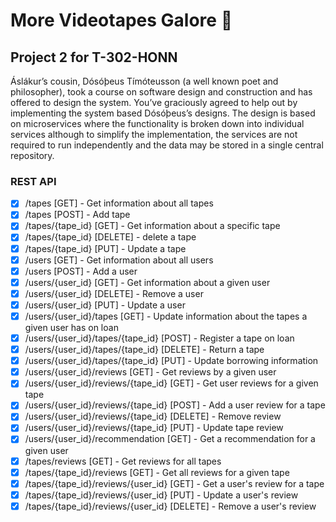 # More Videotapes Galore :vhs:
## Project 2 for T-302-HONN

Áslákur’s cousin, Dósóþeus Tímóteusson (a well known poet and philosopher), took a course on software design and construction and has offered to design the system. You’ve graciously agreed to help out by implementing the system based Dósóþeus’s designs.
The design is based on microservices where the functionality is broken down into individual services although to simplify the implementation, the services are not required to run independently and the data may be stored in a single central repository.

### REST API
- [x] /tapes [GET] - Get information about all tapes
- [x] /tapes [POST] - Add tape
- [x] /tapes/{tape_id} [GET] - Get information about a specific tape
- [x] /tapes/{tape_id} [DELETE] - delete a tape
- [x] /tapes/{tape_id} [PUT] - Update a tape
- [x] /users [GET] - Get information about all users
- [x] /users [POST] - Add a user
- [x] /users/{user_id} [GET] - Get information about a given user
- [x] /users/{user_id} [DELETE] - Remove a user
- [x] /users/{user_id} [PUT] - Update a user
- [x] /users/{user_id}/tapes [GET] - Update information about the tapes a given user has on loan
- [x] /users/{user_id}/tapes/{tape_id} [POST] - Register a tape on loan
- [x] /users/{user_id}/tapes/{tape_id} [DELETE] - Return a tape
- [x] /users/{user_id}/tapes/{tape_id} [PUT] - Update borrowing information
- [x] /users/{user_id}/reviews [GET] - Get reviews by a given user
- [x] /users/{user_id}/reviews/{tape_id} [GET] - Get user reviews for a given tape
- [x] /users/{user_id}/reviews/{tape_id} [POST] - Add a user review for a tape
- [x] /users/{user_id}/reviews/{tape_id} [DELETE] - Remove review
- [x] /users/{user_id}/reviews/{tape_id} [PUT] - Update tape review
- [x] /users/{user_id}/recommendation [GET] - Get a recommendation for a given user
- [x] /tapes/reviews [GET] - Get reviews for all tapes
- [x] /tapes/{tape_id}/reviews [GET] - Get all reviews for a given tape
- [x] /tapes/{tape_id}/reviews/{user_id} [GET] - Get a user's review for a tape
- [x] /tapes/{tape_id}/reviews/{user_id} [PUT] - Update a user's review
- [x] /tapes/{tape_id}/reviews/{user_id} [DELETE] - Remove a user's review
